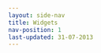 ```yaml
---
layout: side-nav
title: Widgets
nav-position: 1
last-updated: 31-07-2013
---
```


<!-- This Page exists for the creation of the sub-menu only and is not displayed on the site -->